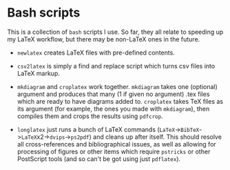 # Bash scripts
This is a collection of `bash` scripts I use. So far, they all relate to speeding up my LaTeX workflow, but there may be non-LaTeX ones in the future.

* `newlatex` creates LaTeX files with pre-defined contents.

* `csv2latex` is simply a find and replace script which turns csv files into LaTeX markup.

* `mkdiagram` and `croplatex` work together. `mkdiagram` takes one (optional) argument and produces that many (1 if given no argument)  .tex files which are ready to have diagrams added to. `croplatex` takes TeX files as its argument (for example, the ones you made with `mkdiagram`), then compiles them and crops the results using `pdfcrop`.

* `longlatex` just runs a bunch of LaTeX commands (`LaTeX`->`BibTeX`->`LaTeX`x2->`dvips`->`ps2pdf`) and cleans up after itself. This should resolve all cross-references and bibliographical issues, as well as allowing for processing of figures or other items which require `pstricks` or other PostScript tools (and so can't be got using just `pdflatex`).
